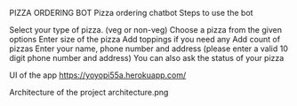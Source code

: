 PIZZA ORDERING BOT
 Pizza ordering chatbot
Steps to use the bot

Select your type of pizza. (veg or non-veg)
Choose a pizza from the given options
Enter size of the pizza
Add toppings if you need any
Add count of pizzas
Enter your name, phone number and address (please enter a valid 10 digit phone number and address)
You can also ask the status of your pizza


UI of the app
https://yoyopi55a.herokuapp.com/

Architecture of the project
architecture.png
